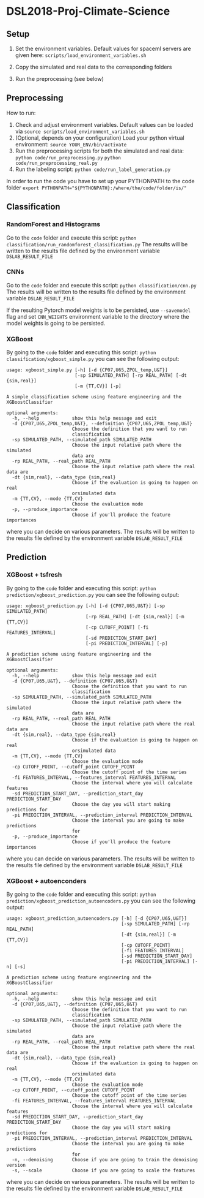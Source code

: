 # DSL2018-Proj-Climate-Science

## Setup
1. Set the environment variables.
Default values for spaceml servers are given here:
`scripts/load_environment_variables.sh`

2. Copy the simulated and real data to the corresponding folders

3. Run the preprocessing (see below)



## Preprocessing

How to run:
1. Check and adjust environment variables. Default values can be loaded via 
`source scripts/load_environment_variables.sh`
2. (Optional, depends on your configuration) Load your python virtual environment:
`source YOUR_ENV/bin/activate`
3. Run the preprocessing scripts for both the simulated and real data:
`python code/run_preprocessing.py`
`python code/run_preprocessing_real.py`
4. Run the labeling script:
`python code/run_label_generation.py`

In order to run the code you have to set up your PYTHONPATH to the code folder
```export PYTHONPATH="${PYTHONPATH}:/where/the/code/folder/is/"```


## Classification

### RandomForest and Histograms

Go to the `code` folder and execute this script:
`python classification/run_randomforest_classification.py`
The results will be written to the results file defined by the environment variable `DSLAB_RESULT_FILE`

### CNNs

Go to the `code` folder and execute this script:
`python classification/cnn.py`
The results will be written to the results file defined by the environment variable `DSLAB_RESULT_FILE`

If the resulting Pytorch model weights is to be persisted, use `--savemodel` flag and set `CNN_WEIGHTS` environment variable to the directory where the model weights is going to be persisted.

### XGBoost
By going to the `code` folder and executing this script:
`python classification/xgboost_simple.py` you can see the following output:

```
usage: xgboost_simple.py [-h] [-d {CP07,U65,ZPOL_temp,U&T}]
                         [-sp SIMULATED_PATH] [-rp REAL_PATH] [-dt {sim,real}]
                         [-m {TT,CV}] [-p]

A simple classification scheme using feature engineering and the
XGBoostClassifier

optional arguments:
  -h, --help            show this help message and exit
  -d {CP07,U65,ZPOL_temp,U&T}, --definition {CP07,U65,ZPOL_temp,U&T}
                        Choose the definition that you want to run
                        classification
  -sp SIMULATED_PATH, --simulated_path SIMULATED_PATH
                        Choose the input relative path where the simulated
                        data are
  -rp REAL_PATH, --real_path REAL_PATH
                        Choose the input relative path where the real data are
  -dt {sim,real}, --data_type {sim,real}
                        Choose if the evaluation is going to happen on real
                        orsimulated data
  -m {TT,CV}, --mode {TT,CV}
                        Choose the evaluation mode
  -p, --produce_importance
                        Choose if you'll produce the feature importances
```
where you can decide on various parameters. The results will be written to the results file defined by the environment variable `DSLAB_RESULT_FILE`

## Prediction

### XGBoost + tsfresh
By going to the `code` folder and executing this script:
`python prediction/xgboost_prediction.py` you can see the following output:

```
usage: xgboost_prediction.py [-h] [-d {CP07,U65,U&T}] [-sp SIMULATED_PATH]
                             [-rp REAL_PATH] [-dt {sim,real}] [-m {TT,CV}]
                             [-cp CUTOFF_POINT] [-fi FEATURES_INTERVAL]
                             [-sd PREDICTION_START_DAY]
                             [-pi PREDICTION_INTERVAL] [-p]

A prediction scheme using feature engineering and the XGBoostClassifier

optional arguments:
  -h, --help            show this help message and exit
  -d {CP07,U65,U&T}, --definition {CP07,U65,U&T}
                        Choose the definition that you want to run
                        classification
  -sp SIMULATED_PATH, --simulated_path SIMULATED_PATH
                        Choose the input relative path where the simulated
                        data are
  -rp REAL_PATH, --real_path REAL_PATH
                        Choose the input relative path where the real data are
  -dt {sim,real}, --data_type {sim,real}
                        Choose if the evaluation is going to happen on real
                        orsimulated data
  -m {TT,CV}, --mode {TT,CV}
                        Choose the evaluation mode
  -cp CUTOFF_POINT, --cutoff_point CUTOFF_POINT
                        Choose the cutoff point of the time series
  -fi FEATURES_INTERVAL, --features_interval FEATURES_INTERVAL
                        Choose the interval where you will calculate features
  -sd PREDICTION_START_DAY, --prediction_start_day PREDICTION_START_DAY
                        Choose the day you will start making predictions for
  -pi PREDICTION_INTERVAL, --prediction_interval PREDICTION_INTERVAL
                        Choose the interval you are going to make predictions
                        for
  -p, --produce_importance
                        Choose if you'll produce the feature importances
```

where you can decide on various parameters. The results will be written to the results file defined by the environment variable `DSLAB_RESULT_FILE`

### XGBoost + autoenconders

By going to the `code` folder and executing this script:
`python prediction/xgboost_prediction_autoencoders.py` you can see the following output:

```
usage: xgboost_prediction_autoencoders.py [-h] [-d {CP07,U65,U&T}]
                                          [-sp SIMULATED_PATH] [-rp REAL_PATH]
                                          [-dt {sim,real}] [-m {TT,CV}]
                                          [-cp CUTOFF_POINT]
                                          [-fi FEATURES_INTERVAL]
                                          [-sd PREDICTION_START_DAY]
                                          [-pi PREDICTION_INTERVAL] [-n] [-s]

A prediction scheme using feature engineering and the XGBoostClassifier

optional arguments:
  -h, --help            show this help message and exit
  -d {CP07,U65,U&T}, --definition {CP07,U65,U&T}
                        Choose the definition that you want to run
                        classification
  -sp SIMULATED_PATH, --simulated_path SIMULATED_PATH
                        Choose the input relative path where the simulated
                        data are
  -rp REAL_PATH, --real_path REAL_PATH
                        Choose the input relative path where the real data are
  -dt {sim,real}, --data_type {sim,real}
                        Choose if the evaluation is going to happen on real
                        orsimulated data
  -m {TT,CV}, --mode {TT,CV}
                        Choose the evaluation mode
  -cp CUTOFF_POINT, --cutoff_point CUTOFF_POINT
                        Choose the cutoff point of the time series
  -fi FEATURES_INTERVAL, --features_interval FEATURES_INTERVAL
                        Choose the interval where you will calculate features
  -sd PREDICTION_START_DAY, --prediction_start_day PREDICTION_START_DAY
                        Choose the day you will start making predictions for
  -pi PREDICTION_INTERVAL, --prediction_interval PREDICTION_INTERVAL
                        Choose the interval you are going to make predictions
                        for
  -n, --denoising       Choose if you are going to train the denoising version
  -s, --scale           Choose if you are going to scale the features
```

where you can decide on various parameters. The results will be written to the results file defined by the environment variable `DSLAB_RESULT_FILE`
